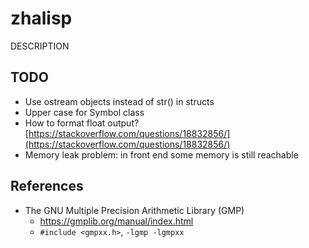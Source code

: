 # zhalisp
DESCRIPTION

## TODO
* Use ostream objects instead of str() in structs
* Upper case for Symbol class
* How to format float output? [https://stackoverflow.com/questions/18832856/](https://stackoverflow.com/questions/18832856/)
* Memory leak problem: in front end some memory is still reachable

## References
* The GNU Multiple Precision Arithmetic Library (GMP)
	* https://gmplib.org/manual/index.html
	* `#include <gmpxx.h>`, `-lgmp -lgmpxx`

